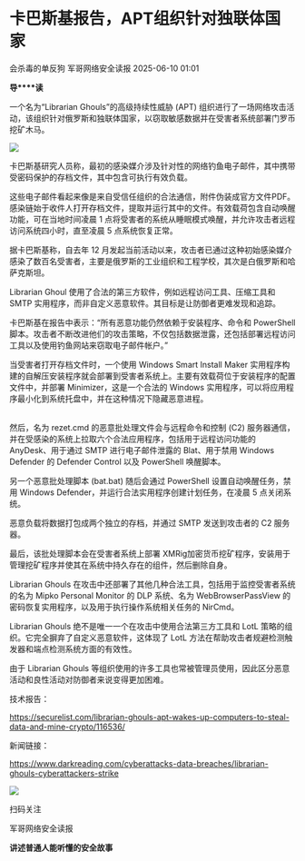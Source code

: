 #  卡巴斯基报告，APT组织针对独联体国家  
会杀毒的单反狗  军哥网络安全读报   2025-06-10 01:01  
  
**导****读**  
  
  
  
一个名为“Librarian Ghouls”的高级持续性威胁 (APT) 组织进行了一场网络攻击活动，该组织针对俄罗斯和独联体国家，以窃取敏感数据并在受害者系统部署门罗币挖矿木马。  
  
![](https://mmbiz.qpic.cn/mmbiz_png/AnRWZJZfVaHJp7dK93Fzfn52nicKpLweGn6FzStGQNHZibiaOezdbpXpPUJjojWUXbk8RYg1hKUbhI2icEYpINm1UA/640?wx_fmt=png&from=appmsg "")  
  
  
卡巴斯基研究人员称，最初的感染媒介涉及针对性的网络钓鱼电子邮件，其中携带受密码保护的存档文件，其中包含可执行有效负载。  
  
  
这些电子邮件看起来像是来自受信任组织的合法通信，附件伪装成官方文件PDF。感染链始于收件人打开存档文件，提取并运行其中的文件。有效载荷包含自动唤醒功能，可在当地时间凌晨 1 点将受害者的系统从睡眠模式唤醒，并允许攻击者远程访问系统四小时，直至凌晨 5 点系统恢复正常。  
  
  
据卡巴斯基称，自去年 12 月发起当前活动以来，攻击者已通过这种初始感染媒介感染了数百名受害者，主要是俄罗斯的工业组织和工程学校，其次是白俄罗斯和哈萨克斯坦。  
  
  
Librarian Ghoul 使用了合法的第三方软件，例如远程访问工具、压缩工具和 SMTP 实用程序，而非自定义恶意软件。其目标是让防御者更难发现和追踪。  
  
  
卡巴斯基在报告中表示：“所有恶意功能仍然依赖于安装程序、命令和 PowerShell 脚本。攻击者不断改进他们的攻击策略，不仅包括数据泄露，还包括部署远程访问工具以及使用钓鱼网站来窃取电子邮件帐户。”  
  
  
当受害者打开存档文件时，一个使用 Windows Smart Install Maker 实用程序构建的自解压安装程序就会部署到受害者系统上。主要有效载荷位于安装程序的配置文件中，并部署 Minimizer，这是一个合法的 Windows 实用程序，可以将应用程序最小化到系统托盘中，并在这种情况下隐藏恶意进程。  
    
  
  
然后，名为 rezet.cmd 的恶意批处理文件会与远程命令和控制 (C2) 服务器通信，并在受感染的系统上拉取六个合法应用程序，包括用于远程访问功能的 AnyDesk、用于通过 SMTP 进行电子邮件泄露的 Blat、用于禁用 Windows Defender 的 Defender Control 以及 PowerShell 唤醒脚本。  
  
  
另一个恶意批处理脚本 (bat.bat) 随后会通过 PowerShell 设置自动唤醒任务，禁用 Windows Defender，并运行合法实用程序创建计划任务，在凌晨 5 点关闭系统。  
  
  
恶意负载将数据打包成两个独立的存档，并通过 SMTP 发送到攻击者的 C2 服务器。  
  
  
最后，该批处理脚本会在受害者系统上部署 XMRig加密货币挖矿程序，安装用于管理挖矿程序并使其在系统中持久存在的组件，然后删除自身。  
  
  
Librarian Ghouls 在攻击中还部署了其他几种合法工具，包括用于监控受害者系统的名为 Mipko Personal Monitor 的 DLP 系统、名为 WebBrowserPassView 的密码恢复实用程序，以及用于执行操作系统相关任务的 NirCmd。  
  
  
Librarian Ghouls 绝不是唯一一个在攻击中使用合法第三方工具和 LotL 策略的组织。它完全摒弃了自定义恶意软件，这体现了 LotL 方法在帮助攻击者规避检测触发器和端点检测系统方面的有效性。  
  
  
由于 Librarian Ghouls 等组织使用的许多工具也常被管理员使用，因此区分恶意活动和良性活动对防御者来说变得更加困难。  
  
  
技术报告：  
  
https://securelist.com/librarian-ghouls-apt-wakes-up-computers-to-steal-data-and-mine-crypto/116536/  
  
  
新闻链接：  
  
https://www.darkreading.com/cyberattacks-data-breaches/librarian-ghouls-cyberattackers-strike  
  
![](https://mmbiz.qpic.cn/mmbiz_jpg/AnRWZJZfVaGC3gsJClsh4Fia0icylyBEnBywibdbkrLLzmpibfdnf5wNYzEUq2GpzfedMKUjlLJQ4uwxAFWLzHhPFQ/640?wx_fmt=jpeg "")  
  
扫码关注  
  
军哥网络安全读报  
  
**讲述普通人能听懂的安全故事**  
  
  
